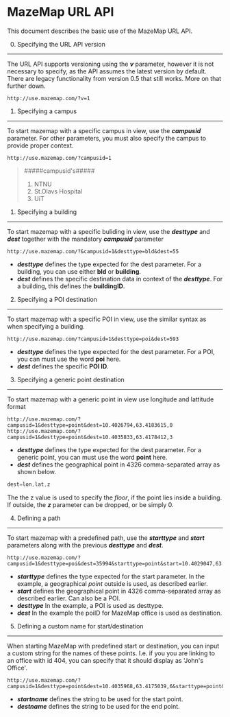 MazeMap URL API
===============

This document describes the basic use of the MazeMap URL API.


0. Specifying the URL API version
--------------------
The URL API supports versioning using the _**v**_ parameter, however it is not necessary to specify, as the API assumes the latest version by default. There are legacy functionality from version 0.5 that still works. More on that further down.

```
http://use.mazemap.com/?v=1
```


1. Specifying a campus
--------------------
To start mazemap with a specific campus in view, use the _**campusid**_ parameter. For other parameters, you must also specify the campus to provide proper context.

```
http://use.mazemap.com/?campusid=1
```
>#####campusid's#####
>1. NTNU
>3. St.Olavs Hospital
>5. UiT


1. Specifying a building
--------------------
To start mazemap with a specific buliding in view, use the _**desttype**_ and _**dest**_ together with the mandatory _**campusid**_ parameter

```
http://use.mazemap.com/?&campusid=1&desttype=bld&dest=55
```
*   _**desttype**_ defines the type expected for the dest parameter. For a building, you can use either **bld** or **building**.
*   _**dest**_ defines the specific destination data in context of the _**desttype**_. For a building, this defines the **buildingID**.


2. Specifying a POI destination
--------------------
To start mazemap with a specific POI in view, use the similar syntax as when specifying a building. 

```
http://use.mazemap.com/?campusid=1&desttype=poi&dest=593
```
*   _**desttype**_ defines the type expected for the dest parameter. For a POI, you can must use the word **poi** here.
*   _**dest**_ defines the specific **POI ID**.


3. Specifying a generic point destination
--------------------
To start mazemap with a generic point in view use longitude and lattitude format

```
http://use.mazemap.com/?campusid=1&desttype=point&dest=10.4026794,63.4183615,0
http://use.mazemap.com/?campusid=1&desttype=point&dest=10.4035833,63.4178412,3
```
*   _**desttype**_ defines the type expected for the dest parameter. For a generic point, you can must use the word **point** here.
*   _**dest**_ defines the geographical point in 4326 comma-separated array as shown below.
```javascript
dest=lon,lat,z
``` 
The the z value is used to specify the _floor_, if the point lies inside a building. If outside, the _**z**_ parameter can be dropped, or be simply 0.



4. Defining a path
--------------------
To start mazemap with a predefined path, use the _**starttype**_ and _**start**_ parameters along with the previous _**desttype**_ and _**dest**_.

```
http://use.mazemap.com/?campusid=1&desttype=poi&dest=35994&starttype=point&start=10.4029047,63.4186015,0
```
*   _**starttype**_ defines the type expected for the start parameter. In the example, a geographical _point_ outside is used, as described earlier.
*   _**start**_ defines the geographical point in 4326 comma-separated array as described earlier. Can also be a POI.
*   _**desttype**_ In the example, a POI is used as desttype.
*   _**dest**_ In the example the poiID for MazeMap office is used as destination.


5. Defining a custom name for start/destination
-----------------------------------------------
When starting MazeMap with predefined start or destination, you can input a custom string for the names of these points. I.e. if you you are linking to an office with id 404, you can specify that it should display as 'John's Office'.

```
http://use.mazemap.com/?campusid=1&desttype=point&dest=10.4035968,63.4175039,6&starttype=point&start=10.4030281,63.4185463,0&startname=Start%20Here&destname=Johns%20Office
```
*   _**startname**_ defines the string to be used for the start point.
*   _**destname**_ defines the string to be used for the end point.


